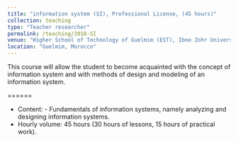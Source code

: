```yaml
---
title: "information system (SI), Professional License, (45 hours)"
collection: teaching
type: "Teacher researcher"
permalink: /teaching/2018-SI
venue: "Higher School of Technology of Guelmim (EST), Ibno Zohr University"
location: "Guelmim, Morocco"
---
```


This course will allow the student to become acquainted with the concept of information system and with methods of design and modeling of an information system.

======
* Content:  - Fundamentals of information systems, namely analyzing and designing information systems.
* Hourly volume: 45 hours (30 hours of lessons, 15 hours of practical work).